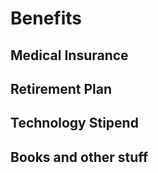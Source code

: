 # Benefits

## Medical Insurance

## Retirement Plan

## Technology Stipend

## Books and other stuff
